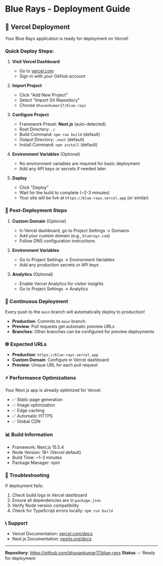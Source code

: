 # Blue Rays - Deployment Guide

## 🚀 Vercel Deployment

Your Blue Rays application is ready for deployment on Vercel!

### Quick Deploy Steps:

1. **Visit Vercel Dashboard**
   - Go to [vercel.com](https://vercel.com)
   - Sign in with your GitHub account

2. **Import Project**
   - Click "Add New Project"
   - Select "Import Git Repository"
   - Choose `bhuvankumar17/blue-rays`

3. **Configure Project**
   - Framework Preset: **Next.js** (auto-detected)
   - Root Directory: `./`
   - Build Command: `npm run build` (default)
   - Output Directory: `.next` (default)
   - Install Command: `npm install` (default)

4. **Environment Variables** (Optional)
   - No environment variables are required for basic deployment
   - Add any API keys or secrets if needed later

5. **Deploy**
   - Click "Deploy"
   - Wait for the build to complete (~2-3 minutes)
   - Your site will be live at `https://blue-rays.vercel.app` (or similar)

### 📝 Post-Deployment Steps

1. **Custom Domain** (Optional)
   - In Vercel dashboard, go to Project Settings → Domains
   - Add your custom domain (e.g., `bluerays.com`)
   - Follow DNS configuration instructions

2. **Environment Variables**
   - Go to Project Settings → Environment Variables
   - Add any production secrets or API keys

3. **Analytics** (Optional)
   - Enable Vercel Analytics for visitor insights
   - Go to Project Settings → Analytics

### 🔄 Continuous Deployment

Every push to the `main` branch will automatically deploy to production!

- **Production**: Commits to `main` branch
- **Preview**: Pull requests get automatic preview URLs
- **Branches**: Other branches can be configured for preview deployments

### 🌐 Expected URLs

- **Production**: `https://blue-rays.vercel.app`
- **Custom Domain**: Configure in Vercel dashboard
- **Preview**: Unique URL for each pull request

### ⚡ Performance Optimizations

Your Next.js app is already optimized for Vercel:
- ✅ Static page generation
- ✅ Image optimization
- ✅ Edge caching
- ✅ Automatic HTTPS
- ✅ Global CDN

### 📊 Build Information

- Framework: Next.js 15.5.4
- Node Version: 18+ (Vercel default)
- Build Time: ~1-3 minutes
- Package Manager: npm

### 🐛 Troubleshooting

If deployment fails:
1. Check build logs in Vercel dashboard
2. Ensure all dependencies are in `package.json`
3. Verify Node version compatibility
4. Check for TypeScript errors locally: `npm run build`

### 📞 Support

- Vercel Documentation: [vercel.com/docs](https://vercel.com/docs)
- Next.js Documentation: [nextjs.org/docs](https://nextjs.org/docs)

---

**Repository**: https://github.com/bhuvankumar17/blue-rays
**Status**: ✅ Ready for deployment
